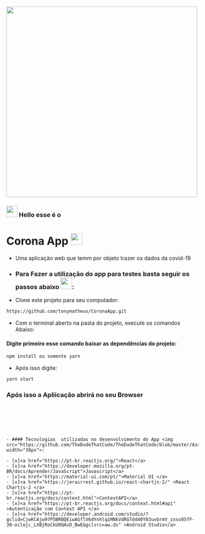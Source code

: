 
### <img  src="https://media.tenor.com/images/fdfe39549e576f6dc25648bac9bc05b6/tenor.gif" width="500px" heigh="70px"/>

### <img src="https://github.com/TheDudeThatCode/TheDudeThatCode/blob/master/Assets/Hi.gif" width="29px"> Hello esse é o
# Corona App <img src="https://media.tenor.com/images/d01dd81eda6ae15df61fa7d32e848269/tenor.gif" width="30px">
- Uma aplicação web que  temm  por  objeto trazer os  dados  da  covid-19 


- ### Para Fazer a utilização do app para testes basta seguir os passos abaixo <img src="https://media.tenor.com/images/535e2e66b423b04c7315f0428ca44952/tenor.gif" width="30px">:

- Clone este projeto para seu computador:

```bash
https://github.com/tonymatheus/CoronaApp.git
```

- Com o terminal aberto na pasta do projeto, execute os comandos Abaixo:

#### Digite primeiro esse comando baixar as dependências do projeto:
```bash
npm install ou somente yarn
```
- Após isso digite:
```bash
yarn start 
```
### Após isso a Apliicação abrirá no seu Browser

```






- #### Tecnologias  utilizadas no desenvolvimento do App <img src="https://github.com/TheDudeThatCode/TheDudeThatCode/blob/master/Assets/Developer.gif" width="30px">:

- [x]<a href="https://pt-br.reactjs.org/">React</a>
- [x]<a href="https://developer.mozilla.org/pt-BR/docs/Aprender/JavaScript">Javascript</a>
- [x]<a href="https://material-ui.com/pt/">Material UI </a>
- [x]<a href="https://jerairrest.github.io/react-chartjs-2/" >React Chartjs-2 </a>
- [x]<a href="https://pt-br.reactjs.org/docs/context.html">ContextAPI</a>
- [x]<a href="https://pt-br.reactjs.org/docs/context.html#api" >Autenticação com Context API </a>
- [x]<a href="https://developer.android.com/studio/?gclid=CjwKCAjw97P5BRBQEiwAGflV6dYnhlqiMNkVdRGTdd40Y83uvbrmV_zxsv85fF-30-oclojc_LXBjRoCkU0QAvD_BwE&gclsrc=aw.ds" >Android Studio</a>


